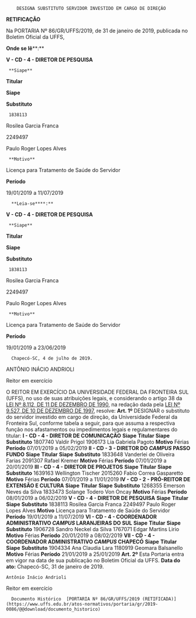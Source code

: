         DESIGNA SUBSTITUTO SERVIDOR INVESTIDO EM CARGO DE DIREÇÃO  

  **RETIFICAÇÃO**

  

 Na PORTARIA Nº 86/GR/UFFS/2019, de 31 de janeiro de 2019, publicada no Boletim Oficial da UFFS,

 **Onde se lê****:**

 **V - CD - 4 - DIRETOR DE PESQUISA**

     **Siape**

   **Titular**

   **Siape**

   **Substituto**

     1838113

   Rosilea Garcia Franca

   2249497

   Paulo Roger Lopes Alves

     **Motivo**

   Licença para Tratamento de Saúde do Servidor

   **Período**

   19/01/2019 a 11/07/2019

      **Leia-se****:**

 **V - CD - 4 - DIRETOR DE PESQUISA**

     **Siape**

   **Titular**

   **Siape**

   **Substituto**

     1838113

   Rosilea Garcia Franca

   2249497

   Paulo Roger Lopes Alves

     **Motivo**

   Licença para Tratamento de Saúde do Servidor

   **Período**

   19/01/2019 a 23/06/2019

      Chapecó-SC, 4 de julho de 2019.

  

  

 ANTÔNIO INÁCIO ANDRIOLI

 Reitor em exercício

 O REITOR EM EXERCÍCIO DA UNIVERSIDADE FEDERAL DA FRONTEIRA SUL (UFFS), no uso de suas atribuições legais, e considerando o artigo 38 da [LEI Nº 8.112, DE 11 DE DEZEMBRO DE 1990](http://www.planalto.gov.br/ccivil_03/LEIS/L8112cons.htm), na redação dada pela [LEI Nº 9.527, DE 10 DE DEZEMBRO DE 1997](http://www.planalto.gov.br/ccivil_03/LEIS/L9527.htm), resolve:   **Art. 1º**  DESIGNAR o substituto do servidor investido em cargo de direção, da Universidade Federal da Fronteira Sul, conforme tabela a seguir, para que assuma a respectiva função nos afastamentos ou impedimentos legais e regulamentares do titular: **I - CD - 4 - DIRETOR DE COMUNICAÇÃO**     **Siape**   **Titular**   **Siape**   **Substituto**     1807740   Valdir Prigol   1906173   Lia Gabriela Pagoto     **Motivo**   Férias   **Período**   07/01/2019 a 05/02/2019     **II - CD - 3 - DIRETOR DO *CAMPUS*  PASSO FUNDO**     **Siape**   **Titular**   **Siape**   **Substituto**     1833648   Vanderlei de Oliveira Farias   2091307   Rafael Kremer     **Motivo**   Férias   **Período**   07/01/2019 a 20/01/2019     **III - CD - 4 - DIRETOR DE PROJETOS**     **Siape**   **Titular**   **Siape**   **Substituto**     1639163   Wellington Tischer   2015260   Fabio Correa Gasparetto     **Motivo**   Férias   **Período**   07/01/2019 a 11/01/2019     **IV - CD - 2 - PRÓ-REITOR DE EXTENSÃO E CULTURA**     **Siape**   **Titular**   **Siape**   **Substituto**     1268355   Emerson Neves da Silva   1833473   Solange Todero Von Oncay     **Motivo**   Férias   **Período**   08/01/2019 a 06/02/2019     **V - CD - 4 - DIRETOR DE PESQUISA**     **Siape**   **Titular**   **Siape**   **Substituto**     1838113   Rosilea Garcia Franca   2249497   Paulo Roger Lopes Alves     **Motivo**   Licença para Tratamento de Saúde do Servidor   **Período**   19/01/2019 a 11/07/2019     **VI - CD - 4 - COORDENADOR ADMINISTRATIVO *CAMPUS*  LARANJEIRAS DO SUL**     **Siape**   **Titular**   **Siape**   **Substituto**     1906728   Sandro Neckel da Silva   1767071   Edgar Martins Lirio     **Motivo**   Férias   **Período**   20/01/2019 a 08/02/2019     **VII - CD - 4 - COORDENADOR ADMINISTRATIVO *CAMPUS*  CHAPECÓ**     **Siape**   **Titular**   **Siape**   **Substituto**     1904334   Ana Claudia Lara   1180919   Geomara Balsanello     **Motivo**   Férias   **Período**   21/01/2019 a 25/01/2019       **Art. 2º**  Esta Portaria entra em vigor na data de sua publicação no Boletim Oficial da UFFS.      **Data do ato:** Chapecó-SC, 31 de janeiro de 2019.   
 

    Antônio Inácio Andrioli   
 Reitor em exercício 

      Documento Histórico  [PORTARIA Nº 86/GR/UFFS/2019 (RETIFICADA)](https://www.uffs.edu.br/atos-normativos/portaria/gr/2019-0086/@@download/documento_historico)     
      